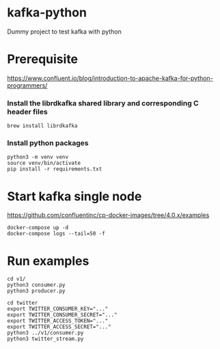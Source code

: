 # kafka-python
Dummy project to test kafka with python


# Prerequisite

https://www.confluent.io/blog/introduction-to-apache-kafka-for-python-programmers/

### Install the librdkafka shared library and corresponding C header files
    brew install librdkafka

### Install python packages
    python3 -m venv venv
    source venv/bin/activate
    pip install -r requirements.txt

# Start kafka single node

https://github.com/confluentinc/cp-docker-images/tree/4.0.x/examples

    docker-compose up -d
    docker-compose logs --tail=50 -f

# Run examples

    cd v1/
    python3 consumer.py
    python3 producer.py

    cd twitter
    export TWITTER_CONSUMER_KEY="..."
    export TWITTER_CONSUMER_SECRET="..."
    export TWITTER_ACCESS_TOKEN="..."
    export TWITTER_ACCESS_SECRET="..."
    python3 ../v1/consumer.py
    python3 twitter_stream.py
